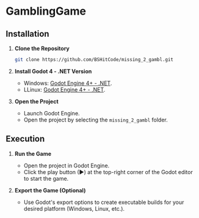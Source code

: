 # GamblingGame

## Installation

1. **Clone the Repository**
   ```bash
   git clone https://github.com/BSHitCode/missing_2_gambl.git
   ```

2. **Install Godot 4 - .NET Version**
   - Windows: [Godot Engine 4+ - .NET](https://godotengine.org/download).
   - LLinux:  [Godot Engine 4+ - .NET](https://godotengine.org/download/linux/).

3. **Open the Project**
   - Launch Godot Engine.
   - Open the project by selecting the `missing_2_gambl` folder.

## Execution

1. **Run the Game**
   - Open the project in Godot Engine.
   - Click the play button (▶) at the top-right corner of the Godot editor to start the game.

2. **Export the Game (Optional)**
   - Use Godot's export options to create executable builds for your desired platform (Windows, Linux, etc.).

